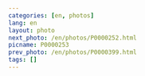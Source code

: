 ```yaml
---
categories: [en, photos]
lang: en
layout: photo
next_photo: /en/photos/P0000252.html
picname: P0000253
prev_photo: /en/photos/P0000399.html
tags: []
---
```

